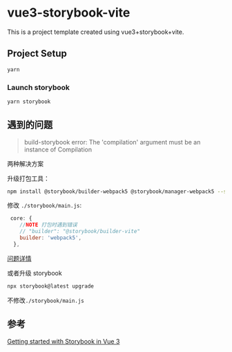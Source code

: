# vue3-storybook-vite

This is a project template created using vue3+storybook+vite.

## Project Setup

```sh
yarn
```

### Launch storybook

```sh
yarn storybook
```

## 遇到的问题

> build-storybook error: The 'compilation' argument must be an instance of Compilation

两种解决方案

升级打包工具：

```sh
npm install @storybook/builder-webpack5 @storybook/manager-webpack5 --save-dev
```

修改 `./storybook/main.js`:

```js
 core: {
    //NOTE 打包时遇到错误
    // "builder": "@storybook/builder-vite"
    builder: 'webpack5',
  },
```

[问题详情](https://github.com/storybookjs/storybook/issues/17014#issuecomment-1256904918)

或者升级 storybook

```sh
npx storybook@latest upgrade
```

不修改`./storybook/main.js`

## 参考

[Getting started with Storybook in Vue 3](https://blog.logrocket.com/getting-started-storybook-vue-3/)
